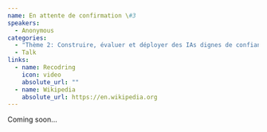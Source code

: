 ```yaml
---
name: En attente de confirmation \#3
speakers:
  - Anonymous
categories:
  - "Thème 2: Construire, évaluer et déployer des IAs dignes de confiance"
  - Talk
links:
  - name: Recodring
    icon: video
    absolute_url: ""
  - name: Wikipedia
    absolute_url: https://en.wikipedia.org
---
```


Coming soon...